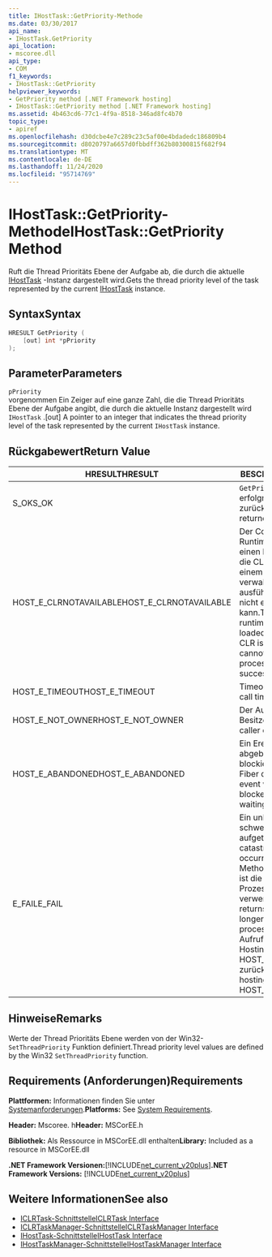 ```yaml
---
title: IHostTask::GetPriority-Methode
ms.date: 03/30/2017
api_name:
- IHostTask.GetPriority
api_location:
- mscoree.dll
api_type:
- COM
f1_keywords:
- IHostTask::GetPriority
helpviewer_keywords:
- GetPriority method [.NET Framework hosting]
- IHostTask::GetPriority method [.NET Framework hosting]
ms.assetid: 4b463cd6-77c1-4f9a-8518-346ad8fc4b70
topic_type:
- apiref
ms.openlocfilehash: d30dcbe4e7c289c23c5af00e4bdadedc186809b4
ms.sourcegitcommit: d8020797a6657d0fbbdff362b80300815f682f94
ms.translationtype: MT
ms.contentlocale: de-DE
ms.lasthandoff: 11/24/2020
ms.locfileid: "95714769"
---
```

# <a name="ihosttaskgetpriority-method"></a><span data-ttu-id="c416f-102">IHostTask::GetPriority-Methode</span><span class="sxs-lookup"><span data-stu-id="c416f-102">IHostTask::GetPriority Method</span></span>

<span data-ttu-id="c416f-103">Ruft die Thread Prioritäts Ebene der Aufgabe ab, die durch die aktuelle [IHostTask](ihosttask-interface.md) -Instanz dargestellt wird.</span><span class="sxs-lookup"><span data-stu-id="c416f-103">Gets the thread priority level of the task represented by the current [IHostTask](ihosttask-interface.md) instance.</span></span>  
  
## <a name="syntax"></a><span data-ttu-id="c416f-104">Syntax</span><span class="sxs-lookup"><span data-stu-id="c416f-104">Syntax</span></span>  
  
```cpp  
HRESULT GetPriority (  
    [out] int *pPriority  
);  
```  
  
## <a name="parameters"></a><span data-ttu-id="c416f-105">Parameter</span><span class="sxs-lookup"><span data-stu-id="c416f-105">Parameters</span></span>  

 `pPriority`  
 <span data-ttu-id="c416f-106">vorgenommen Ein Zeiger auf eine ganze Zahl, die die Thread Prioritäts Ebene der Aufgabe angibt, die durch die aktuelle Instanz dargestellt wird `IHostTask` .</span><span class="sxs-lookup"><span data-stu-id="c416f-106">[out] A pointer to an integer that indicates the thread priority level of the task represented by the current `IHostTask` instance.</span></span>  
  
## <a name="return-value"></a><span data-ttu-id="c416f-107">Rückgabewert</span><span class="sxs-lookup"><span data-stu-id="c416f-107">Return Value</span></span>  
  
|<span data-ttu-id="c416f-108">HRESULT</span><span class="sxs-lookup"><span data-stu-id="c416f-108">HRESULT</span></span>|<span data-ttu-id="c416f-109">BESCHREIBUNG</span><span class="sxs-lookup"><span data-stu-id="c416f-109">Description</span></span>|  
|-------------|-----------------|  
|<span data-ttu-id="c416f-110">S_OK</span><span class="sxs-lookup"><span data-stu-id="c416f-110">S_OK</span></span>|<span data-ttu-id="c416f-111">`GetPriority` wurde erfolgreich zurückgegeben.</span><span class="sxs-lookup"><span data-stu-id="c416f-111">`GetPriority` returned successfully.</span></span>|  
|<span data-ttu-id="c416f-112">HOST_E_CLRNOTAVAILABLE</span><span class="sxs-lookup"><span data-stu-id="c416f-112">HOST_E_CLRNOTAVAILABLE</span></span>|<span data-ttu-id="c416f-113">Der Common Language Runtime (CLR) wurde nicht in einen Prozess geladen, oder die CLR befindet sich in einem Zustand, in dem Sie verwalteten Code nicht ausführen oder den-Befehl nicht erfolgreich verarbeiten kann.</span><span class="sxs-lookup"><span data-stu-id="c416f-113">The common language runtime (CLR) has not been loaded into a process, or the CLR is in a state in which it cannot run managed code or process the call successfully.</span></span>|  
|<span data-ttu-id="c416f-114">HOST_E_TIMEOUT</span><span class="sxs-lookup"><span data-stu-id="c416f-114">HOST_E_TIMEOUT</span></span>|<span data-ttu-id="c416f-115">Timeout des Aufrufes.</span><span class="sxs-lookup"><span data-stu-id="c416f-115">The call timed out.</span></span>|  
|<span data-ttu-id="c416f-116">HOST_E_NOT_OWNER</span><span class="sxs-lookup"><span data-stu-id="c416f-116">HOST_E_NOT_OWNER</span></span>|<span data-ttu-id="c416f-117">Der Aufrufer ist nicht Besitzer der Sperre.</span><span class="sxs-lookup"><span data-stu-id="c416f-117">The caller does not own the lock.</span></span>|  
|<span data-ttu-id="c416f-118">HOST_E_ABANDONED</span><span class="sxs-lookup"><span data-stu-id="c416f-118">HOST_E_ABANDONED</span></span>|<span data-ttu-id="c416f-119">Ein Ereignis wurde abgebrochen, während ein blockierter Thread oder eine Fiber darauf wartete.</span><span class="sxs-lookup"><span data-stu-id="c416f-119">An event was canceled while a blocked thread or fiber was waiting on it.</span></span>|  
|<span data-ttu-id="c416f-120">E_FAIL</span><span class="sxs-lookup"><span data-stu-id="c416f-120">E_FAIL</span></span>|<span data-ttu-id="c416f-121">Ein unbekannter schwerwiegender Fehler ist aufgetreten.</span><span class="sxs-lookup"><span data-stu-id="c416f-121">An unknown catastrophic failure occurred.</span></span> <span data-ttu-id="c416f-122">Wenn eine Methode E_FAIL zurückgibt, ist die CLR innerhalb des Prozesses nicht mehr verwendbar.</span><span class="sxs-lookup"><span data-stu-id="c416f-122">When a method returns E_FAIL, the CLR is no longer usable within the process.</span></span> <span data-ttu-id="c416f-123">Nachfolgende Aufrufe von Hostingmethoden geben HOST_E_CLRNOTAVAILABLE zurück.</span><span class="sxs-lookup"><span data-stu-id="c416f-123">Subsequent calls to hosting methods return HOST_E_CLRNOTAVAILABLE.</span></span>|  
  
## <a name="remarks"></a><span data-ttu-id="c416f-124">Hinweise</span><span class="sxs-lookup"><span data-stu-id="c416f-124">Remarks</span></span>  

 <span data-ttu-id="c416f-125">Werte der Thread Prioritäts Ebene werden von der Win32- `SetThreadPriority` Funktion definiert.</span><span class="sxs-lookup"><span data-stu-id="c416f-125">Thread priority level values are defined by the Win32 `SetThreadPriority` function.</span></span>  
  
## <a name="requirements"></a><span data-ttu-id="c416f-126">Requirements (Anforderungen)</span><span class="sxs-lookup"><span data-stu-id="c416f-126">Requirements</span></span>  

 <span data-ttu-id="c416f-127">**Plattformen:** Informationen finden Sie unter [Systemanforderungen](../../get-started/system-requirements.md).</span><span class="sxs-lookup"><span data-stu-id="c416f-127">**Platforms:** See [System Requirements](../../get-started/system-requirements.md).</span></span>  
  
 <span data-ttu-id="c416f-128">**Header:** Mscoree. h</span><span class="sxs-lookup"><span data-stu-id="c416f-128">**Header:** MSCorEE.h</span></span>  
  
 <span data-ttu-id="c416f-129">**Bibliothek:** Als Ressource in MSCorEE.dll enthalten</span><span class="sxs-lookup"><span data-stu-id="c416f-129">**Library:** Included as a resource in MSCorEE.dll</span></span>  
  
 <span data-ttu-id="c416f-130">**.NET Framework Versionen:**[!INCLUDE[net_current_v20plus](../../../../includes/net-current-v20plus-md.md)]</span><span class="sxs-lookup"><span data-stu-id="c416f-130">**.NET Framework Versions:** [!INCLUDE[net_current_v20plus](../../../../includes/net-current-v20plus-md.md)]</span></span>  
  
## <a name="see-also"></a><span data-ttu-id="c416f-131">Weitere Informationen</span><span class="sxs-lookup"><span data-stu-id="c416f-131">See also</span></span>

- [<span data-ttu-id="c416f-132">ICLRTask-Schnittstelle</span><span class="sxs-lookup"><span data-stu-id="c416f-132">ICLRTask Interface</span></span>](iclrtask-interface.md)
- [<span data-ttu-id="c416f-133">ICLRTaskManager-Schnittstelle</span><span class="sxs-lookup"><span data-stu-id="c416f-133">ICLRTaskManager Interface</span></span>](iclrtaskmanager-interface.md)
- [<span data-ttu-id="c416f-134">IHostTask-Schnittstelle</span><span class="sxs-lookup"><span data-stu-id="c416f-134">IHostTask Interface</span></span>](ihosttask-interface.md)
- [<span data-ttu-id="c416f-135">IHostTaskManager-Schnittstelle</span><span class="sxs-lookup"><span data-stu-id="c416f-135">IHostTaskManager Interface</span></span>](ihosttaskmanager-interface.md)
